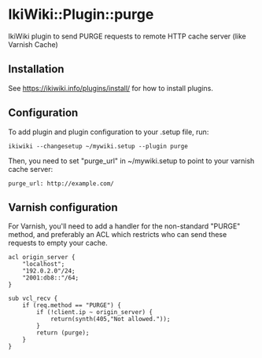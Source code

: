 IkiWiki::Plugin::purge
======================

IkiWiki plugin to send PURGE requests to remote HTTP cache server
(like Varnish Cache)

Installation
------------

See https://ikiwiki.info/plugins/install/ for how to install plugins.

Configuration
-------------

To add plugin and plugin configuration to your .setup file, run:

    ikiwiki --changesetup ~/mywiki.setup --plugin purge

Then, you need to set "purge_url" in ~/mywiki.setup to point to your
varnish cache server:

    purge_url: http://example.com/

Varnish configuration
---------------------

For Varnish, you'll need to add a handler for the non-standard "PURGE"
method, and preferably an ACL which restricts who can send these
requests to empty your cache.

    acl origin_server {
        "localhost";
        "192.0.2.0"/24;
        "2001:db8::"/64;
    }
    
    sub vcl_recv {
        if (req.method == "PURGE") {
            if (!client.ip ~ origin_server) {
                return(synth(405,"Not allowed."));
            }
            return (purge);
        }
    }
